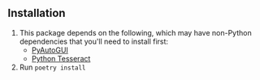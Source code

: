 ## Installation

1. This package depends on the following, which may have non-Python dependencies that you'll need to install first:
    - [PyAutoGUI](https://pyautogui.readthedocs.io/en/latest/install.html)
    - [Python Tesseract](https://github.com/madmaze/pytesseract#installation)
2. Run `poetry install`
